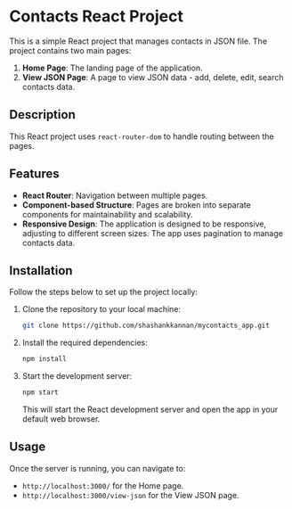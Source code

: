 # Contacts React Project

This is a simple React project that manages contacts in JSON file. The project contains two main pages:

1. **Home Page**: The landing page of the application.
2. **View JSON Page**: A page to view JSON data - add, delete, edit, search contacts data.

## Description

This React project uses `react-router-dom` to handle routing between the pages. 

## Features

- **React Router**: Navigation between multiple pages.
- **Component-based Structure**: Pages are broken into separate components for maintainability and scalability.
- **Responsive Design**: The application is designed to be responsive, adjusting to different screen sizes. The app uses pagination to manage contacts data.

## Installation

Follow the steps below to set up the project locally:

1. Clone the repository to your local machine:
   ```bash
   git clone https://github.com/shashankkannan/mycontacts_app.git

2. Install the required dependencies:
   ```bash
   npm install
   ```

3. Start the development server:
   ```bash
   npm start
   ```

   This will start the React development server and open the app in your default web browser.

## Usage

Once the server is running, you can navigate to:

- `http://localhost:3000/` for the Home page.
- `http://localhost:3000/view-json` for the View JSON page.
